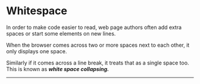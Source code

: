 # Whitespace

In order to make code easier to read, web page authors often add extra spaces or start some elements on new lines.

When the browser comes across two or more spaces next to each other, it only displays one space.

Similarly if it comes across a line break, it treats that as a single space too. This is known as ***white space collapsing.***

---
